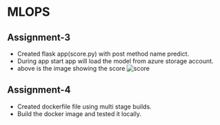 # MLOPS
## Assignment-3
- Created flask app(score.py) with post method name predict.
- During app start app will load the model from azure storage account.
- above is the image showing the score 
![score](https://user-images.githubusercontent.com/98577098/186151332-c1e18aae-b823-4032-9576-06826027e3e2.PNG)


## Assignment-4

- Created dockerfile file using multi stage builds.
- Build the docker image and tested it locally.
